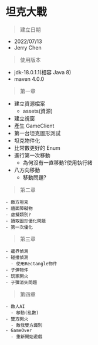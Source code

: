 # 坦克大戰

> 建立日期

- 2022/07/13
- Jerry Chen

> 使用版本

- jdk-18.0.1.1(相容 Java 8)
- maven 4.0.0

> 第一章

- 建立資源檔案
  - assets(資源)
- 建立視窗
- 產生 GameClient
- 第一台坦克圖形測試
- 坦克物件化
- 比常數更好的 Enum
- 進行第一次移動
  - 為何沒有一直移動?使用執行緒
- 八方向移動
  - 移動問題?

> 第二章

    - 敵方坦克
    - 牆面障礙物
    - 虛擬類別?
    - 讀取圖形優化問題
    - 第一次優化

> 第三章

    - 邊界偵測
    - 碰撞偵測
      - 使用Rectangle物件
    - 子彈物件
    - 玩家開火
    - 子彈消失問題

> 第四章

    - 敵人AI
      - 移動(亂數)
    - 雙方開火
      - 敵我雙方識別
    - GameOver
      - 重新開始遊戲
